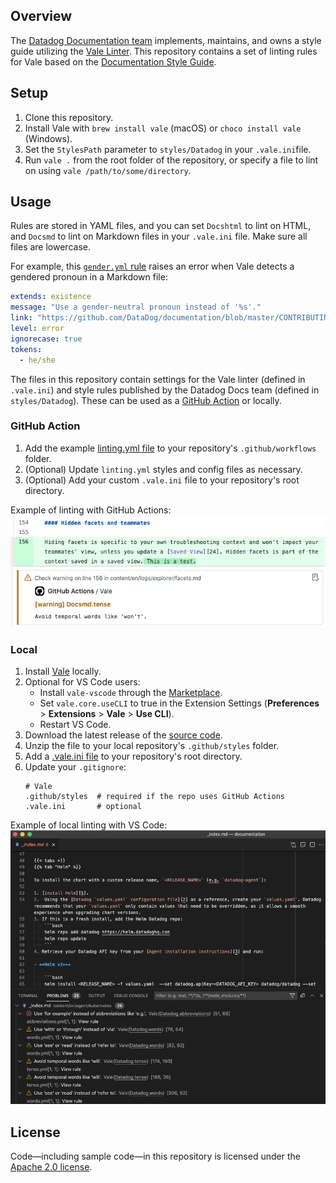 ## Overview

The [Datadog Documentation team][13] implements, maintains, and owns a style guide utilizing the [Vale Linter][1]. This repository contains a set of linting rules for Vale based on the [Documentation Style Guide][10].

## Setup

1. Clone this repository.
1. Install Vale with `brew install vale` (macOS) or `choco install vale` (Windows). 
1. Set the `StylesPath` parameter to `styles/Datadog` in your `.vale.ini`file.
1. Run `vale .` from the root folder of the repository, or specify a file to lint on using `vale /path/to/some/directory`.

## Usage

Rules are stored in YAML files, and you can set `Docshtml` to lint on HTML, and `Docsmd` to lint on Markdown files in your `.vale.ini` file. Make sure all files are lowercase.

For example, this [`gender.yml` rule][3] raises an error when Vale detects a gendered pronoun in a Markdown file:

```yml
extends: existence
message: "Use a gender-neutral pronoun instead of '%s'."
link: "https://github.com/DataDog/documentation/blob/master/CONTRIBUTING.md#gender"
level: error
ignorecase: true
tokens:
  - he/she
```

The files in this repository contain settings for the Vale linter (defined in `.vale.ini`) and style rules published by the Datadog Docs team (defined in `styles/Datadog`). These can be used as a [GitHub Action][2] or locally.

### GitHub Action

1. Add the example [linting.yml file][3] to your repository's `.github/workflows` folder.
1. (Optional) Update `linting.yml` styles and config files as necessary.
1. (Optional) Add your custom `.vale.ini` file to your repository's root directory.

Example of linting with GitHub Actions:<br>
![GitHub Actions linting][4]

### Local

1. Install [Vale][5] locally.
1. Optional for VS Code users:
    * Install `vale-vscode` through the [Marketplace][6].
    * Set `vale.core.useCLI` to true in the Extension Settings (**Preferences** > **Extensions** > **Vale** > **Use CLI**).
    * Restart VS Code.
1. Download the latest release of the [source code][7].
1. Unzip the file to your local repository's `.github/styles` folder.
1. Add a [.vale.ini file][8] to your repository's root directory.
1. Update your `.gitignore`:
   ```
   # Vale
   .github/styles  # required if the repo uses GitHub Actions
   .vale.ini       # optional
   ```

Example of local linting with VS Code:<br>
![VS Code linting][9]

## License

Code—including sample code—in this repository is licensed under the [Apache 2.0 license][11].

[1]: https://vale.sh/
[2]: https://github.com/errata-ai/vale-action
[3]: /examples/linting.yml
[4]: /examples/github-actions-linting.png
[5]: https://vale.sh/docs/vale-cli/installation/
[6]: https://marketplace.visualstudio.com/items?itemName=errata-ai.vale-server
[7]: https://github.com/DataDog/datadog-vale/releases/
[8]: examples/.vale.ini
[9]: /examples/vs-code-linting.png
[10]: https://github.com/DataDog/documentation/blob/master/CONTRIBUTING.md
[11]: https://github.com/DataDog/datadog-vale/blob/main/LICENSE
[13]: https://github.com/DataDog/documentation
